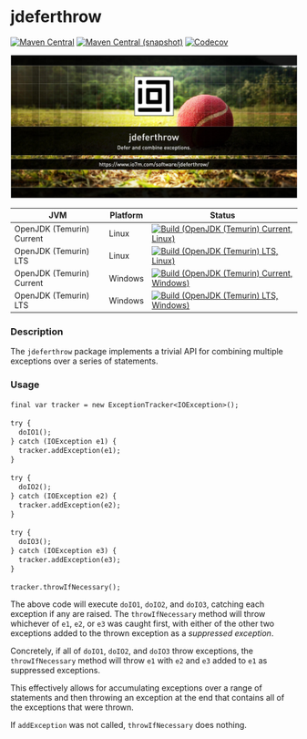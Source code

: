 jdeferthrow
===

[![Maven Central](https://img.shields.io/maven-central/v/com.io7m.jdeferthrow/com.io7m.jdeferthrow.svg?style=flat-square)](http://search.maven.org/#search%7Cga%7C1%7Cg%3A%22com.io7m.jdeferthrow%22)
[![Maven Central (snapshot)](https://img.shields.io/nexus/s/com.io7m.jdeferthrow/com.io7m.jdeferthrow?server=https%3A%2F%2Fs01.oss.sonatype.org&style=flat-square)](https://s01.oss.sonatype.org/content/repositories/snapshots/com/io7m/jdeferthrow/)
[![Codecov](https://img.shields.io/codecov/c/github/io7m-com/jdeferthrow.svg?style=flat-square)](https://codecov.io/gh/io7m-com/jdeferthrow)

![com.io7m.jdeferthrow](./src/site/resources/jdeferthrow.jpg?raw=true)

| JVM | Platform | Status |
|-----|----------|--------|
| OpenJDK (Temurin) Current | Linux | [![Build (OpenJDK (Temurin) Current, Linux)](https://img.shields.io/github/actions/workflow/status/io7m-com/jdeferthrow/main.linux.temurin.current.yml)](https://www.github.com/io7m-com/jdeferthrow/actions?query=workflow%3Amain.linux.temurin.current)|
| OpenJDK (Temurin) LTS | Linux | [![Build (OpenJDK (Temurin) LTS, Linux)](https://img.shields.io/github/actions/workflow/status/io7m-com/jdeferthrow/main.linux.temurin.lts.yml)](https://www.github.com/io7m-com/jdeferthrow/actions?query=workflow%3Amain.linux.temurin.lts)|
| OpenJDK (Temurin) Current | Windows | [![Build (OpenJDK (Temurin) Current, Windows)](https://img.shields.io/github/actions/workflow/status/io7m-com/jdeferthrow/main.windows.temurin.current.yml)](https://www.github.com/io7m-com/jdeferthrow/actions?query=workflow%3Amain.windows.temurin.current)|
| OpenJDK (Temurin) LTS | Windows | [![Build (OpenJDK (Temurin) LTS, Windows)](https://img.shields.io/github/actions/workflow/status/io7m-com/jdeferthrow/main.windows.temurin.lts.yml)](https://www.github.com/io7m-com/jdeferthrow/actions?query=workflow%3Amain.windows.temurin.lts)|

### Description

The `jdeferthrow` package implements a trivial API for combining multiple
exceptions over a series of statements.

### Usage

```
final var tracker = new ExceptionTracker<IOException>();

try {
  doIO1();
} catch (IOException e1) {
  tracker.addException(e1);
}

try {
  doIO2();
} catch (IOException e2) {
  tracker.addException(e2);
}

try {
  doIO3();
} catch (IOException e3) {
  tracker.addException(e3);
}

tracker.throwIfNecessary();
```

The above code will execute `doIO1`, `doIO2`, and `doIO3`, catching each
exception if any are raised. The `throwIfNecessary` method will throw
whichever of `e1`, `e2`, or `e3` was caught first, with either of the other
two exceptions added to the thrown exception as a _suppressed exception_.

Concretely, if all of `doIO1`, `doIO2`, and `doIO3` throw exceptions, the
`throwIfNecessary` method will throw `e1` with `e2` and `e3` added to `e1`
as suppressed exceptions.

This effectively allows for accumulating exceptions over a range of statements
and then throwing an exception at the end that contains all of the exceptions
that were thrown.

If `addException` was not called, `throwIfNecessary` does nothing.

